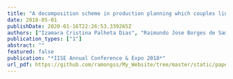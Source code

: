 ```yaml
---
title: "A decomposition scheme in production planning which couples linear programming and clearing function in a dynamic economic environment"
date: 2018-05-01
publishDate: 2020-01-16T22:26:53.339265Z
authors: ["Izamara Cristina Palheta Dias", "Raimundo Jose Borges de Sampaio", "Ramon Gomes Silva"]
publication_types: ["1"]
abstract: ""
featured: false
publication: "*IISE Annual Conference & Expo 2018*"
url_pdf: https://github.com/ramongss/My_Website/tree/master/static/papers/dias-2018.pdf
---
```


